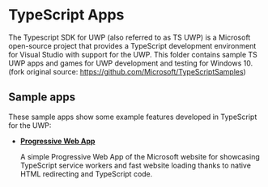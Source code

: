 # TypeScript Apps
The Typescript SDK for UWP (also referred to as TS UWP) is a Microsoft open-source project that provides a TypeScript development environment for Visual Studio with support for the UWP. This folder contains sample TS UWP apps and games for UWP development and testing for Windows 10. (fork original source: https://github.com/Microsoft/TypeScriptSamples)

## Sample apps
These sample apps show some example features developed in TypeScript for the UWP:
- [**Progressive Web App**](/TS/ProgressiveWebApp)

  A simple Progressive Web App of the Microsoft website for showcasing TypeScript service workers and fast website loading thanks to native HTML redirecting and TypeScript code.
